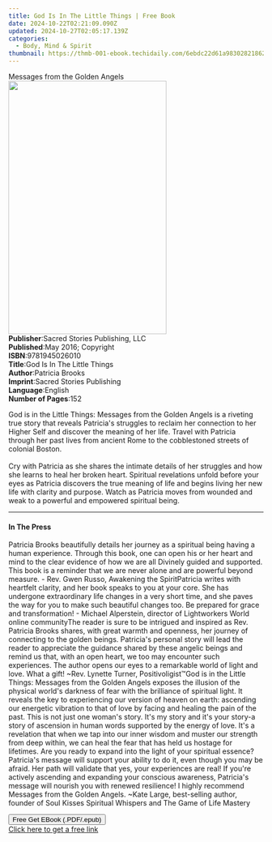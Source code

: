 ```yaml
---
title: God Is In The Little Things | Free Book
date: 2024-10-22T02:21:09.090Z
updated: 2024-10-27T02:05:17.139Z
categories:
  - Body, Mind & Spirit
thumbnail: https://thmb-001-ebook.techidaily.com/6ebdc22d61a98302821862453012924d3c9a5c7b785a2fdba08c70a22681d1e4.jpg
---
```

<main id="book-container">
  <div class="flex flex-col">
    <div class="book-brief flex-1 py-6 px-4 sm:p-6 md:py-10 md:px-8">
      <!-- brief-->
      <div class="book-brief-main">Messages from the Golden Angels</div>
    </div>
    <div
      class="book-meta-info flex-1 grid gap-4 col-start-1 col-end-3 row-start-1 sm:mb-6 sm:grid-cols-4 lg:gap-6 lg:col-start-2 lg:row-end-6 lg:row-span-6 lg:mb-0"
    >
      <div
        class="book-meta-info-left place-content-center mt-4 p-4 text-sm leading-6 col-start-2 col-span-2 dark:text-slate-400"
      >
        <img
          class="w-full h-500 object-cover rounded-lg sm:h-255 sm:col-span-2 lg:col-span-full"
          src="https://img-001-ebook.techidaily.com/113ad075c35920f4c129fa57ba7d1e12196e26b77cea1dc391eef76b85d68a2e.jpg"
          alt=""
          width="312"
          height="500"
        />
      </div>
      <div
        class="book-meta-info-right mt-2 col-start-1 row-start-2 col-span-3 self-center"
      >
        <!-- meta data  -->
        <div class="flex flex-col px-4 md:px-8">
          <div class="flex-1">
            <strong>Publisher</strong>:<span class="px-2"
              >Sacred Stories Publishing, LLC</span
            >
          </div>
          <div class="flex-1">
            <strong>Published</strong>:<span class="px-2"
              >May 2016; Copyright</span
            >
          </div>
          <div class="flex-1">
            <strong>ISBN</strong>:<span class="px-2">9781945026010</span>
          </div>
          <div class="flex-1">
            <strong>Title</strong>:<span class="px-2"
              >God Is In The Little Things</span
            >
          </div>
          <div class="flex-1">
            <strong>Author</strong>:<span class="px-2">Patricia Brooks</span>
          </div>
          <div class="flex-1">
            <strong>Imprint</strong>:<span class="px-2"
              >Sacred Stories Publishing</span
            >
          </div>
          <div class="flex-1">
            <strong>Language</strong>:<span class="px-2">English</span>
          </div>
          <div class="flex-1">
            <strong>Number of Pages</strong>:<span class="px-2">152</span>
          </div>
        </div>
      </div>
    </div>
    <div class="book-description flex-1 py-6 px-4 sm:p-6 md:py-10 md:px-8">
      <div class="book-description-main">
        <div accordion-content="" id="description">
          <p>
            God is in the Little Things: Messages from the Golden Angels is a
            riveting true story that reveals Patricia's struggles to reclaim her
            connection to her Higher Self and discover the meaning of her life.
            Travel with Patricia through her past lives from ancient Rome to the
            cobblestoned streets of colonial Boston.<br /><br />Cry with
            Patricia as she shares the intimate details of her struggles and how
            she learns to heal her broken heart. Spiritual revelations unfold
            before your eyes as Patricia discovers the true meaning of life and
            begins living her new life with clarity and purpose. Watch as
            Patricia moves from wounded and weak to a powerful and empowered
            spiritual being.
          </p>
        </div>
      </div>
    </div>
    <div class="book-excerpts flex-1 py-6 px-4 sm:p-6 md:py-10 md:px-8">
      <!-- excerpts-->
      <div class="book-excerpts-main">
        <hr />
        <h4 class="placeholder placeholder-heading">
          <span>In The Press</span>
        </h4>
        <p>
          Patricia Brooks beautifully details her journey as a spiritual being
          having a human experience. Through this book, one can open his or her
          heart and mind to the clear evidence of how we are all Divinely guided
          and supported. This book is a reminder that we are never alone and are
          powerful beyond measure. - Rev. Gwen Russo, Awakening the
          SpiritPatricia writes with heartfelt clarity, and her book speaks to
          you at your core. She has undergone extraordinary life changes in a
          very short time, and she paves the way for you to make such beautiful
          changes too. Be prepared for grace and transformation! - Michael
          Alperstein, director of Lightworkers World online communityThe reader
          is sure to be intrigued and inspired as Rev. Patricia Brooks shares,
          with great warmth and openness, her journey of connecting to the
          golden beings. Patricia's personal story will lead the reader to
          appreciate the guidance shared by these angelic beings and remind us
          that, with an open heart, we too may encounter such experiences. The
          author opens our eyes to a remarkable world of light and love. What a
          gift! ~Rev. Lynette Turner, Positivoligist™God is in the Little
          Things: Messages from the Golden Angels exposes the illusion of the
          physical world's darkness of fear with the brilliance of spiritual
          light. It reveals the key to experiencing our version of heaven on
          earth: ascending our energetic vibration to that of love by facing and
          healing the pain of the past. This is not just one woman's story. It's
          my story and it's your story-a story of ascension in human words
          supported by the energy of love. It's a revelation that when we tap
          into our inner wisdom and muster our strength from deep within, we can
          heal the fear that has held us hostage for lifetimes. Are you ready to
          expand into the light of your spiritual essence? Patricia's message
          will support your ability to do it, even though you may be afraid. Her
          path will validate that yes, your experiences are real! If you're
          actively ascending and expanding your conscious awareness, Patricia's
          message will nourish you with renewed resilience! I highly recommend
          Messages from the Golden Angels. ~Kate Large, best-selling author,
          founder of Soul Kisses Spiritual Whispers and The Game of Life Mastery
        </p>
      </div>
    </div>
    <div
      class="book-about-author flex-1 py-6 px-4 sm:p-6 md:py-10 md:px-8"
    ></div>
    <div class="book-free-get flex-1 py-6 px-4 sm:p-6 md:py-10 md:px-8">
      <button
        id="btn-free-get"
        class="bg-blue-500 hover:bg-blue-700 text-white font-bold py-2 px-4 rounded"
      >
        Free Get EBook (.PDF/.epub)
      </button>
      <div id="countdown-display" class="px-2 text-lg mt-2"></div>
      <a
        id="free-link"
        class="hidden bg-blue-500 hover:bg-blue-700 text-white font-bold py-2 px-4 rounded"
        href="https://www.ebooks.com/en-us/book/209844042/god-is-in-the-little-things/patricia-brooks/"
        target="_blank"
        >Click here to get a free link</a
      >
    </div>
    <script>
      let countdownTime = 0;
      let countdownInterval = null;
      document
        .getElementById('btn-free-get')
        .addEventListener('click', startCountdown);
      function startCountdown() {
        countdownTime = new Date().getTime() + 60000 * 3;
        countdownInterval = setInterval(updateCountdown, 1000);
        document.getElementById('btn-free-get').disabled = true;
        document
          .getElementById('btn-free-get')
          .classList.add('bg-gray-500', 'cursor-not-allowed');
      }
      function updateCountdown() {
        let currentTime = new Date().getTime();
        let timeLeft = countdownTime - currentTime;
        let secondsLeft = Math.floor(timeLeft / 1000);
        document.getElementById('countdown-display').innerHTML =
          `Remaining time: ${secondsLeft} seconds.`;
        if (secondsLeft <= 0) {
          clearInterval(countdownInterval);
          document.getElementById('btn-free-get').classList.add('hidden');
          document.getElementById('free-link').classList.remove('hidden');
          document.getElementById('countdown-display').innerHTML = '';
        }
      }
    </script>
  </div>
</main>

<ins class="adsbygoogle"
      style="display:block"
      data-ad-client="ca-pub-7571918770474297"
      data-ad-slot="8358498916"
      data-ad-format="auto"
      data-full-width-responsive="true"></ins>
    